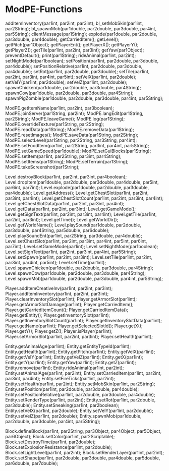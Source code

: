 ModPE-Functions
===============


addItemInventory(par1int, par2int, par3int);
bl_setMobSkin(par1int, par2String);
bl_spawnMob(par1double, par2double, par3double, par4int, par5String);
clientMessage(par1String);
explode(par1double, par2double, par3double, par4double);
getCarriedItem();
getLevel();
getPitch(par1Object);
getPlayerEnt();
getPlayerX();
getPlayerY();
getPlayerZ();
getTile(par1int, par2int, par3int);
getYaw(par1Object);
preventDefault();
print(par1String);
rideAnimal(par1int, par2int);
setNightMode(par1boolean);
setPosition(par1int, par2double, par3double, par4double);
setPositionRelative(par1int, par2double, par3double, par4double);
setRot(par1int, par2double, par3double);
setTile(par1int, par2int, par3int, par4int, par5int);
setVelX(par1int, par2double);
setVelY(par1int, par2double);
setVelZ(par1int, par2double);
spawnChicken(par1double, par2double, par3double, par4String);
spawnCow(par1double, par2double, par3double, par4String);
spawnPigZombie(par1double, par2double, par3double, par4int, par5String);

ModPE.getItemName(par1int, par2int, par3boolean);
ModPE.joinServer(par1String, par2int);
ModPE.langEdit(par1String, par2String);
ModPE.leaveGame();
ModPE.log(par1String);
ModPE.overrideTexture(par1String, par2String);
ModPE.readData(par1String);
ModPE.removeData(par1String);
ModPE.resetImages();
ModPE.saveData(par1String, par2String);
ModPE.selectLevel(par1String, par2String, par3String, par4int);
ModPE.setFoodItem(par1int, par2String, par3int, par4int, par5String);
ModPE.setGameSpeed(par1double);
ModPE.setGuiBlocks(par1String);
ModPE.setItem(par1int, par2String, par3int, par4String);
ModPE.setItems(par1String);
ModPE.setTerrain(par1String);
ModPE.takeScreenshot(par1String);

Level.destroyBlock(par1int, par2int, par3int, par4boolean);
Level.dropItem(par1double, par2double, par3double, par4double, par5int, par6int, par7int);
Level.explode(par1double, par2double, par3double, par4double);
Level.getAddress();
Level.getChestSlot(par1int, par2int, par3int, par4int);
Level.getChestSlotCount(par1int, par2int, par3int, par4int);
Level.getChestSlotData(par1int, par2int, par3int, par4int);
Level.getData(par1int, par2int, par3int);
Level.getGameMode();
Level.getSignText(par1int, par2int, par3int, par4int);
Level.getTile(par1int, par2int, par3int);
Level.getTime();
Level.getWorldDir();
Level.getWorldName();
Level.playSound(par1double, par2double, par3double, par4String, par5double, par6double);
Level.playSoundEnt(par1int, par2String, par3double, par4double);
Level.setChestSlot(par1int, par2int, par3int, par4int, par5int, par6int, par7int);
Level.setGameMode(par1int);
Level.setNightMode(par1boolean);
Level.setSignText(par1int, par2int, par3int, par4int, par5String);
Level.setSpawn(par1int, par2int, par3int);
Level.setTile(par1int, par2int, par3int, par4int, par5int);
Level.setTime(par1int);
Level.spawnChicken(par1double, par2double, par3double, par4String);
Level.spawnCow(par1double, par2double, par3double, par4String);
Level.spawnMob(par1double, par2double, par3double, par4int, par5String);

Player.addItemCreativeInv(par1int, par2int, par3int);
Player.addItemInventory(par1int, par2int, par3int);
Player.clearInventorySlot(par1int);
Player.getArmorSlot(par1int);
Player.getArmorSlotDamage(par1int);
Player.getCarriedItem();
Player.getCarriedItemCount();
Player.getCarriedItemData();
Player.getEntity();
Player.getInventorySlot(par1int);
Player.getInventorySlotCount(par1int);
Player.getInventorySlotData(par1int);
Player.getName(par1int);
Player.getSelectedSlotId();
Player.getX();
Player.getY();
Player.getZ();
Player.isPlayer(par1int);
Player.setArmorSlot(par1int, par2int, par3int);
Player.setHealth(par1int);

Entity.getAnimalAge(par1int);
Entity.getEntityTypeId(par1int);
Entity.getHealth(par1int);
Entity.getPitch(par1int);
Entity.getVelX(par1int);
Entity.getVelY(par1int);
Entity.getVelZ(par1int);
Entity.getX(par1int);
Entity.getY(par1int);
Entity.getYaw(par1int);
Entity.getZ(par1int);
Entity.remove(par1int);
Entity.rideAnimal(par1int, par2int);
Entity.setAnimalAge(par1int, par2int);
Entity.setCarriedItem(par1int, par2int, par3int, par4int);
Entity.setFireTicks(par1int, par2int);
Entity.setHealth(par1int, par2int);
Entity.setMobSkin(par1int, par2String);
Entity.setPosition(par1int, par2double, par3double, par4double);
Entity.setPositionRelative(par1int, par2double, par3double, par4double);
Entity.setRenderType(par1int, par2int);
Entity.setRot(par1int, par2double, par3double);
Entity.setSneaking(par1int, par2boolean);
Entity.setVelX(par1int, par2double);
Entity.setVelY(par1int, par2double);
Entity.setVelZ(par1int, par2double);
Entity.spawnMob(par1double, par2double, par3double, par4int, par5String);

Block.defineBlock(par1int, par2String, par3Object, par4Object, par5Object, par6Object);
Block.setColor(par1int, par2Scriptable);
Block.setDestroyTime(par1int, par2double);
Block.setExplosionResistance(par1int, par2double);
Block.setLightLevel(par1int, par2int);
Block.setRenderLayer(par1int, par2int);
Block.setShape(par1int, par2double, par3double, par4double, par5double, par6double, par7double);

